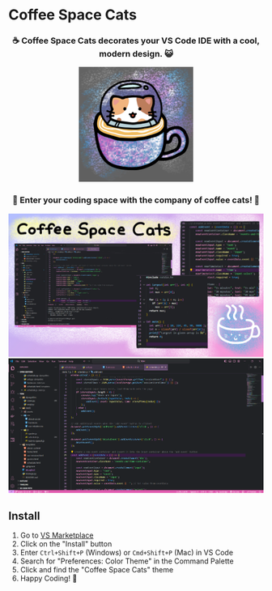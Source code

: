 # Coffee Space Cats
<h3 align="center">☕ Coffee Space Cats decorates your VS Code IDE with a cool, modern design. 😺</h3>
<p align="center">
  <img width=45% src="./img/logo.png"/>
</p>
<h3 align="center">🚀 Enter your coding space with the company of coffee cats! 🌟</h3>

<p align="center">
  <img src="./img/coffee-space-cats.png"/>
  <img src="./img/sample.png"/>
</p>

## Install
1. Go to [VS Marketplace](https://marketplace.visualstudio.com/items?itemName=CatsCoffee.CoffeeSpaceCats)
2. Click on the "Install" button
3. Enter `Ctrl+Shift+P` (Windows) or `Cmd+Shift+P` (Mac) in VS Code
4. Search for "Preferences: Color Theme" in the Command Palette
5. Click and find the "Coffee Space Cats" theme
6. Happy Coding! 🎉
